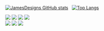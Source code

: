 

[![JamesDesigns GitHub stats](https://github-readme-stats.vercel.app/api?username=jamesdesigns&show_icons=true&theme=dark)](https://github.com/jamesdesigns/github-readme-stats)&nbsp;&nbsp; [![Top Langs](https://github-readme-stats.vercel.app/api/top-langs/?username=jamesdesigns&layout=compact)](https://github.com/jamesdesigns/github-readme-stats)

![](https://img.shields.io/badge/Code-HTML-informational?style=flat&logo=JS&logoColor=white&color=2bbc8a)
![](https://img.shields.io/badge/Code-CSS-informational?style=flat&logo=JS&logoColor=white&color=2bbc8a) 
![](https://img.shields.io/badge/Code-JAVASCRIPT-informational?style=flat&logo=JS&logoColor=white&color=2bbc8a)
![](https://img.shields.io/badge/Code-REACT-informational?style=flat&logo=JS&logoColor=white&color=2bbc8a)
<br>
![](https://img.shields.io/badge/Code-GATSBY-informational?style=flat&logo=JS&logoColor=white&color=2bbc8a)
![](https://img.shields.io/badge/Code-NEXTJS-informational?style=flat&logo=JS&logoColor=white&color=2bbc8a)
![](https://img.shields.io/badge/Code-TAILWIND-informational?style=flat&logo=JS&logoColor=white&color=2bbc8a) 









